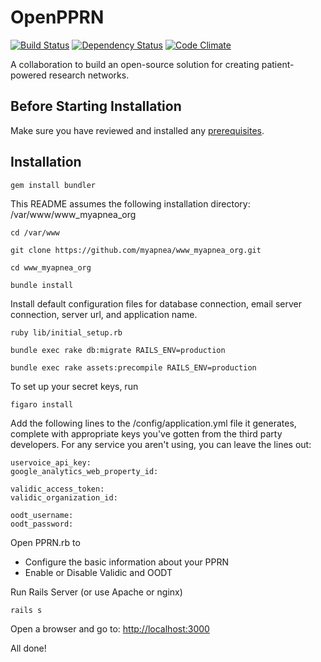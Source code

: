 # OpenPPRN

[![Build Status](https://travis-ci.org/myapnea/www_myapnea_org.svg?branch=master)](https://travis-ci.org/myapnea/www_myapnea_org)
[![Dependency Status](https://gemnasium.com/myapnea/www_myapnea_org.svg)](https://gemnasium.com/myapnea/www_myapnea_org)
[![Code Climate](https://codeclimate.com/github/myapnea/www_myapnea_org/badges/gpa.svg)](https://codeclimate.com/github/myapnea/www_myapnea_org)

A collaboration to build an open-source solution for creating patient-powered research networks.

## Before Starting Installation

Make sure you have reviewed and installed any [prerequisites](https://github.com/myapnea/www_myapnea_org/blob/master/PREREQUISITES.md).

## Installation

```
gem install bundler
```

This README assumes the following installation directory: /var/www/www_myapnea_org

```
cd /var/www

git clone https://github.com/myapnea/www_myapnea_org.git

cd www_myapnea_org

bundle install
```

Install default configuration files for database connection, email server connection, server url, and application name.

```
ruby lib/initial_setup.rb

bundle exec rake db:migrate RAILS_ENV=production

bundle exec rake assets:precompile RAILS_ENV=production
```

To set up your secret keys, run

```
figaro install
```

Add the following lines to the /config/application.yml file it generates, complete with appropriate keys you've gotten from the third party developers. For any service you aren't using, you can leave the lines out:

```
uservoice_api_key:
google_analytics_web_property_id:

validic_access_token:
validic_organization_id:

oodt_username:
oodt_password:
```

Open PPRN.rb to
- Configure the basic information about your PPRN
- Enable or Disable Validic and OODT

Run Rails Server (or use Apache or nginx)

```
rails s
```

Open a browser and go to: [http://localhost:3000](http://localhost:3000)

All done!
